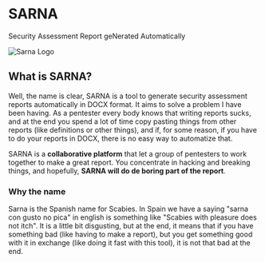 # SARNA
Security Assessment Report geNerated Automatically

![Sarna Logo](https://github.com/rsrdesarrollo/sarna/raw/master/static/logo-red.png)


## What is SARNA?

Well, the name is clear, SARNA is a tool to generate security assessment reports automatically in DOCX format.
It aims to solve a problem I have been having. As a pentester every body knows that writing reports sucks, and
at the end you spend a lot of time copy pasting things from other reports (like definitions or other things),
and if, for some reason, if you have to do your reports in DOCX, there is no easy way to automatize that.

SARNA is a **collaborative platform** that let a group of pentesters to work together to make a great report.
You concentrate in hacking and breaking things, and hopefully, **SARNA will do de boring part of the report**.

### Why the name

Sarna is the Spanish name for Scabies. In Spain we have a saying "sarna con gusto no pica" in english is something 
like "Scabies with pleasure does not itch". It is a little bit disgusting, but at the end, it means that if you have
something bad (like having to make a report), but you get something good with it in exchange (like doing it 
fast with this tool), it is not that bad at the end. 